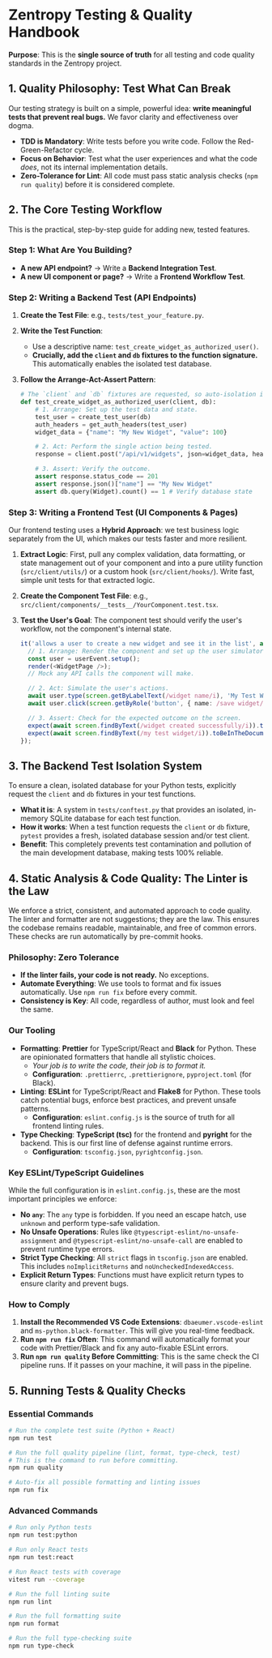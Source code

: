 # Zentropy Testing & Quality Handbook

**Purpose**: This is the **single source of truth** for all testing and code quality standards in the Zentropy project.

## 1. Quality Philosophy: Test What Can Break

Our testing strategy is built on a simple, powerful idea: **write meaningful tests that prevent real bugs.** We favor clarity and effectiveness over dogma.

-   **TDD is Mandatory**: Write tests before you write code. Follow the Red-Green-Refactor cycle.
-   **Focus on Behavior**: Test what the user experiences and what the code *does*, not its internal implementation details.
-   **Zero-Tolerance for Lint**: All code must pass static analysis checks (`npm run quality`) before it is considered complete.

## 2. The Core Testing Workflow

This is the practical, step-by-step guide for adding new, tested features.

### Step 1: What Are You Building?

-   **A new API endpoint?** -> Write a **Backend Integration Test**.
-   **A new UI component or page?** -> Write a **Frontend Workflow Test**.

### Step 2: Writing a Backend Test (API Endpoints)

1.  **Create the Test File**: e.g., `tests/test_your_feature.py`.
2.  **Write the Test Function**:
    -   Use a descriptive name: `test_create_widget_as_authorized_user()`.
    -   **Crucially, add the `client` and `db` fixtures to the function signature.** This automatically enables the isolated test database.
3.  **Follow the Arrange-Act-Assert Pattern**:

    ```python
    # The `client` and `db` fixtures are requested, so auto-isolation is activated.
    def test_create_widget_as_authorized_user(client, db):
        # 1. Arrange: Set up the test data and state.
        test_user = create_test_user(db)
        auth_headers = get_auth_headers(test_user)
        widget_data = {"name": "My New Widget", "value": 100}

        # 2. Act: Perform the single action being tested.
        response = client.post("/api/v1/widgets", json=widget_data, headers=auth_headers)

        # 3. Assert: Verify the outcome.
        assert response.status_code == 201
        assert response.json()["name"] == "My New Widget"
        assert db.query(Widget).count() == 1 # Verify database state
    ```

### Step 3: Writing a Frontend Test (UI Components & Pages)

Our frontend testing uses a **Hybrid Approach**: we test business logic separately from the UI, which makes our tests faster and more resilient.

1.  **Extract Logic**: First, pull any complex validation, data formatting, or state management out of your component and into a pure utility function (`src/client/utils/`) or a custom hook (`src/client/hooks/`). Write fast, simple unit tests for that extracted logic.
2.  **Create the Component Test File**: e.g., `src/client/components/__tests__/YourComponent.test.tsx`.
3.  **Test the User's Goal**: The component test should verify the user's workflow, not the component's internal state.

    ```typescript
    it('allows a user to create a new widget and see it in the list', async () => {
      // 1. Arrange: Render the component and set up the user simulator.
      const user = userEvent.setup();
      render(<WidgetPage />);
      // Mock any API calls the component will make.

      // 2. Act: Simulate the user's actions.
      await user.type(screen.getByLabelText(/widget name/i), 'My Test Widget');
      await user.click(screen.getByRole('button', { name: /save widget/i }));

      // 3. Assert: Check for the expected outcome on the screen.
      expect(await screen.findByText(/widget created successfully/i)).toBeInTheDocument();
      expect(await screen.findByText(/my test widget/i)).toBeInTheDocument();
    });
    ```

## 3. The Backend Test Isolation System

To ensure a clean, isolated database for your Python tests, explicitly request the `client` and `db` fixtures in your test functions.

-   **What it is**: A system in `tests/conftest.py` that provides an isolated, in-memory SQLite database for each test function.
-   **How it works**: When a test function requests the `client` or `db` fixture, `pytest` provides a fresh, isolated database session and/or test client.
-   **Benefit**: This completely prevents test contamination and pollution of the main development database, making tests 100% reliable.

## 4. Static Analysis & Code Quality: The Linter is the Law

We enforce a strict, consistent, and automated approach to code quality. The linter and formatter are not suggestions; they are the law. This ensures the codebase remains readable, maintainable, and free of common errors. These checks are run automatically by pre-commit hooks.

### Philosophy: Zero Tolerance
-   **If the linter fails, your code is not ready.** No exceptions.
-   **Automate Everything**: We use tools to format and fix issues automatically. Use `npm run fix` before every commit.
-   **Consistency is Key**: All code, regardless of author, must look and feel the same.

### Our Tooling
-   **Formatting**: **Prettier** for TypeScript/React and **Black** for Python. These are opinionated formatters that handle all stylistic choices.
    -   *Your job is to write the code, their job is to format it.*
    -   **Configuration**: `.prettierrc`, `.prettierignore`, `pyproject.toml` (for Black).
-   **Linting**: **ESLint** for TypeScript/React and **Flake8** for Python. These tools catch potential bugs, enforce best practices, and prevent unsafe patterns.
    -   **Configuration**: `eslint.config.js` is the source of truth for all frontend linting rules.
-   **Type Checking**: **TypeScript (tsc)** for the frontend and **pyright** for the backend. This is our first line of defense against runtime errors.
    -   **Configuration**: `tsconfig.json`, `pyrightconfig.json`.

### Key ESLint/TypeScript Guidelines
While the full configuration is in `eslint.config.js`, these are the most important principles we enforce:

-   **No `any`**: The `any` type is forbidden. If you need an escape hatch, use `unknown` and perform type-safe validation.
-   **No Unsafe Operations**: Rules like `@typescript-eslint/no-unsafe-assignment` and `@typescript-eslint/no-unsafe-call` are enabled to prevent runtime type errors.
-   **Strict Type Checking**: All `strict` flags in `tsconfig.json` are enabled. This includes `noImplicitReturns` and `noUncheckedIndexedAccess`.
-   **Explicit Return Types**: Functions must have explicit return types to ensure clarity and prevent bugs.

### How to Comply
1.  **Install the Recommended VS Code Extensions**: `dbaeumer.vscode-eslint` and `ms-python.black-formatter`. This will give you real-time feedback.
2.  **Run `npm run fix` Often**: This command will automatically format your code with Prettier/Black and fix any auto-fixable ESLint errors.
3.  **Run `npm run quality` Before Committing**: This is the same check the CI pipeline runs. If it passes on your machine, it will pass in the pipeline.

## 5. Running Tests & Quality Checks

### Essential Commands

```bash
# Run the complete test suite (Python + React)
npm run test

# Run the full quality pipeline (lint, format, type-check, test)
# This is the command to run before committing.
npm run quality

# Auto-fix all possible formatting and linting issues
npm run fix
```

### Advanced Commands

```bash
# Run only Python tests
npm run test:python

# Run only React tests
npm run test:react

# Run React tests with coverage
vitest run --coverage

# Run the full linting suite
npm run lint

# Run the full formatting suite
npm run format

# Run the full type-checking suite
npm run type-check
```

